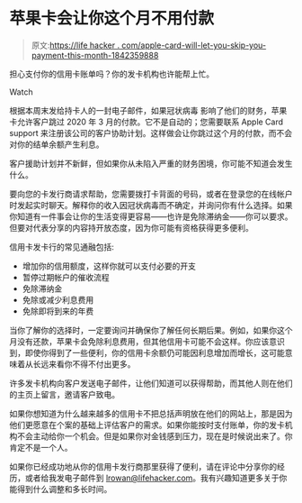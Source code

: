 # 苹果卡会让你这个月不用付款

> 原文:[https://life hacker . com/apple-card-will-let-you-skip-you-payment-this-month-1842359888](https://lifehacker.com/apple-card-will-let-you-skip-your-payment-this-month-1842359888)

担心支付你的信用卡账单吗？你的发卡机构也许能帮上忙。

Watch

根据本周末发给持卡人的一封电子邮件，如果冠状病毒 影响了他们的财务，苹果卡允许客户跳过 2020 年 3 月的付款。它不是自动的；您需要联系 Apple Card support 来注册该公司的客户协助计划。这样做会让你跳过这个月的付款，而不会对你的结单余额产生利息。

客户援助计划并不新鲜，但如果你从未陷入严重的财务困境，你可能不知道会发生什么。

要向您的卡发行商请求帮助，您需要拨打卡背面的号码，或者在登录您的在线帐户时发起实时聊天。解释你的收入因冠状病毒而不确定，并询问你有什么选择。如果你知道有一件事会让你的生活变得更容易——也许是免除滞纳金——你可以要求。但要对代表分享的内容持开放态度，因为你可能有资格获得更多便利。

信用卡发卡行的常见通融包括:

*   增加你的信用额度，这样你就可以支付必要的开支
*   暂停过期帐户的催收流程
*   免除滞纳金
*   免除或减少利息费用
*   免除即将到来的年费

当你了解你的选择时，一定要询问并确保你了解任何长期后果。例如，如果你这个月没有还款，苹果卡会免除利息费用，但其他信用卡可能不会这样。你应该意识到，即使你得到了一些便利，你的信用卡余额仍可能因利息增加而增长，这可能意味着从长远来看你不得不付出更多。

许多发卡机构向客户发送电子邮件，让他们知道可以获得帮助，而其他人则在他们的主页上留言，邀请客户致电。

如果你想知道为什么越来越多的信用卡不把总括声明放在他们的网站上，那是因为他们更愿意在个案的基础上评估客户的需求。如果你能按时支付账单，你的发卡机构不会主动给你一个机会。但是如果你对金钱感到压力，现在是时候说出来了。你肯定不是一个人。

如果你已经成功地从你的信用卡发行商那里获得了便利，请在评论中分享你的经历，或者给我发电子邮件到 lrowan@lifehacker.com。我有兴趣知道更多关于你能得到什么调整和多长时间。